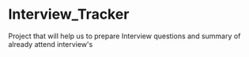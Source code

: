 # Interview_Tracker
Project that will help us to prepare Interview questions and summary of already attend interview's
